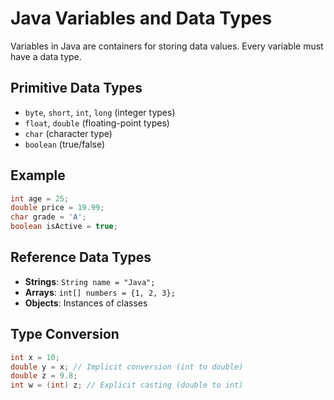 # Java Variables and Data Types

Variables in Java are containers for storing data values. Every variable must have a data type.

## Primitive Data Types
- `byte`, `short`, `int`, `long` (integer types)
- `float`, `double` (floating-point types)
- `char` (character type)
- `boolean` (true/false)

## Example
```java
int age = 25;
double price = 19.99;
char grade = 'A';
boolean isActive = true;
```

## Reference Data Types
- **Strings**: `String name = "Java";`
- **Arrays**: `int[] numbers = {1, 2, 3};`
- **Objects**: Instances of classes

## Type Conversion
```java
int x = 10;
double y = x; // Implicit conversion (int to double)
double z = 9.8;
int w = (int) z; // Explicit casting (double to int)
```
